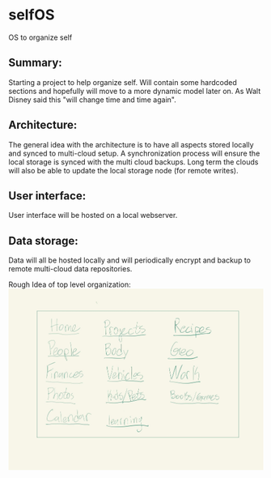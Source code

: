 # selfOS
OS to organize self

<h2>Summary:</h2>
Starting a project to help organize self. Will contain some hardcoded sections and hopefully will move to a more dynamic model later on. As Walt Disney said this "will change time and time again".


<h2>Architecture:</h2>
The general idea with the architecture is to have all aspects stored locally and synced to multi-cloud setup. A synchronization process will ensure the local storage is synced with the multi cloud backups. Long term the clouds will also be able to update the local storage node (for remote writes).

<h2>User interface:</h2>
User interface will be hosted on a local webserver. 

<h2>Data storage:</h2>
Data will all be hosted locally and will periodically encrypt and backup to remote multi-cloud data repositories.

Rough Idea of top level organization:
![top level organization](https://raw.githubusercontent.com/ace-jc/selfOS/main/images/sections.jpg)